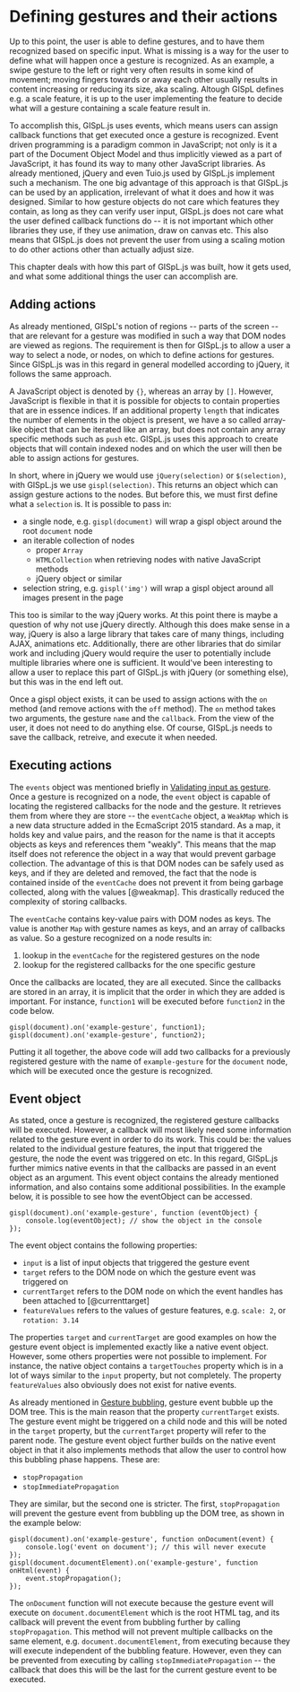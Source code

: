 # Defining gestures and their actions

Up to this point, the user is able to define gestures, and to have them recognized based on specific input. What is missing is a way for the user to define what will happen once a gesture is recognized. As an example, a swipe gesture to the left or right very often results in some kind of movement; moving fingers towards or away each other usually results in content increasing or reducing its size, aka scaling. Altough GISpL defines e.g. a scale feature, it is up to the user implementing the feature to decide what will a gesture containing a scale feature result in.

To accomplish this, GISpL.js uses events, which means users can assign callback functions that get executed once a gesture is recognized. Event driven programming is a paradigm common in JavaScript; not only is it a part of the Document Object Model and thus implicitly viewed as a part of JavaScript, it has found its way to many other JavaScript libraries. As already mentioned, jQuery and even Tuio.js used by GISpL.js implement such a mechanism. The one big advantage of this approach is that GISpL.js can be used by an application, irrelevant of what it does and how it was designed. Similar to how gesture objects do not care which features they contain, as long as they can verify user input, GISpL.js does not care what the user defined callback functions do -- it is not important which other libraries they use, if they use animation, draw on canvas etc. This also means that GISpL.js does not prevent the user from using a scaling motion to do other actions other than actually adjust size. 

This chapter deals with how this part of GISpL.js was built, how it gets used, and what some additional things the user can accomplish are.

## Adding actions

As already mentioned, GISpL's notion of regions -- parts of the screen -- that are relevant for a gesture was modified in such a way that DOM nodes are viewed as regions. The requirement is then for GISpL.js to allow a user a way to select a node, or nodes, on which to define actions for gestures. Since GISpL.js was in this regard in general modelled according to jQuery, it follows the same approach.

A JavaScript object is denoted by `{}`, whereas an array by `[]`. However, JavaScript is flexible in that it is possible for objects to contain properties that are in essence indices. If an additional property `length` that indicates the number of elements in the object is present, we have a so called array-like object that can be iterated like an array, but does not contain any array specific methods such as `push` etc. GISpL.js uses this approach to create objects that will contain indexed nodes and on which the user will then be able to assign actions for gestures.

In short, where in jQuery we would use `jQuery(selection)` or `$(selection)`, with GISpL.js we use `gispl(selection)`. This returns an object which can assign gesture actions to the nodes. But before this, we must first define what a `selection` is. It is possible to pass in:

* a single node, e.g. `gispl(document)` will wrap a gispl object around the root `document` node
* an iterable collection of nodes
    * proper `Array`
    * `HTMLCollection` when retrieving nodes with native JavaScript methods
    * jQuery object or similar
* selection string, e.g. `gispl('img')` will wrap a gispl object around all images present in the page

This too is similar to the way jQuery works. At this point there is maybe a question of why not use jQuery directly. Although this does make sense in a way, jQuery is also a large library that takes care of many things, including AJAX, animations etc. Additionally, there are other libraries that do similar work and including jQuery would require the user to potentially include multiple libraries where one is sufficient. It would've been interesting to allow a user to replace this part of GISpL.js with jQuery (or something else), but this was in the end left out.

Once a gispl object exists, it can be used to assign actions with the `on` method (and remove actions with the `off` method). The `on` method takes two arguments, the gesture `name` and the `callback`. From the view of the user, it does not need to do anything else. Of course, GISpL.js needs to save the callback, retreive, and execute it when needed.

## Executing actions
The `events` object was mentioned briefly in [Validating input as gesture](#validating-input-as-gesture). Once a gesture is recognized on a node, the `event` object is capable of locating the registered callbacks for the node and the gesture. It retrieves them from where they are store -- the `eventCache` object, a `WeakMap` which is a new data structure added in the EcmaScript 2015 standard. As a map, it holds key and value pairs, and the reason for the name is that it accepts objects as keys and references them "weakly". This means that the map itself does not reference the object in a way that would prevent garbage collection. The advantage of this is that DOM nodes can be safely used as keys, and if they are deleted and removed, the fact that the node is contained inside of the `eventCache` does not prevent it from being garbage collected, along with the values [@weakmap]. This drastically reduced the complexity of storing callbacks.

The `eventCache` contains key-value pairs with DOM nodes as keys. The value is another `Map` with gesture names as keys, and an array of callbacks as value. So a gesture recognized on a node results in:

1) lookup in the `eventCache` for the registered gestures on the node
2) lookup for the registered callbacks for the one specific gesture

Once the callbacks are located, they are all executed. Since the callbacks are stored in an array, it is implicit that the order in which they are added is important. For instance, `function1` will be executed before `function2` in the code below.

```
gispl(document).on('example-gesture', function1);
gispl(document).on('example-gesture', function2);
```

Putting it all together, the above code will add two callbacks for a previously registered gesture with the name of `example-gesture` for the `document` node, which will be executed once the gesture is recognized.

## Event object

As stated, once a gesture is recognized, the registered gesture callbacks will be executed. However, a callback will most likely need some information related to the gesture event in order to do its work. This could be: the values related to the individual gesture features, the input that triggered the gesture, the node the event was triggered on etc. In this regard, GISpL.js further mimics native events in that the callbacks are passed in an event object as an argument. This event object contains the already mentioned information, and also contains some additional possibilities. In the example below, it is possible to see how the eventObject can be accessed.

```
gispl(document).on('example-gesture', function (eventObject) {
    console.log(eventObject); // show the object in the console
});
```

The event object contains the following properties:

* `input` is a list of input objects that triggered the gesture event
* `target` refers to the DOM node on which the gesture event was triggered on
* `currentTarget` refers to the DOM node on which the event handles has been attached to [@currenttarget]
* `featureValues` refers to the values of gesture features, e.g. `scale: 2`, or `rotation: 3.14`

The properties `target` and `currentTarget` are good examples on how the gesture event object is implemented exactly like a native event object. However, some others properties were not possible to implement. For instance, the native object contains a `targetTouches` property which is in a lot of ways similar to the `input` property, but not completely. The property `featureValues` also obviously does not exist for native events.

As already mentioned in [Gesture bubbling](#gesture-bubbling), gesture event bubble up the DOM tree. This is the main reason that the property `currentTarget` exists. The gesture event might be triggered on a child node and this will be noted in the `target` property, but the `currentTarget` property will refer to the parent node. The gesture event object further builds on the native event object in that it also implements methods that allow the user to control how this bubbling phase happens. These are:

* `stopPropagation`
* `stopImmediatePropagation`

They are similar, but the second one is stricter. The first, `stopPropagation` will prevent the gesture event from bubbling up the DOM tree, as shown in the example below:

```
gispl(document).on('example-gesture', function onDocument(event) {
    console.log('event on document'); // this will never execute
});
gispl(document.documentElement).on('example-gesture', function onHtml(event) {
    event.stopPropagation();
});
```

The `onDocument` function will not execute because the gesture event will execute on `document.documentElement` which is the root HTML tag, and its callback will prevent the event from bubbling further by calling `stopPropagation`. This method will not prevent multiple callbacks on the same element, e.g. `document.documentElement`, from executing because they will execute independent of the bubbling feature. However, even they can be prevented from executing by calling `stopImmediatePropagation` -- the callback that does this will be the last for the current gesture event to be executed.
